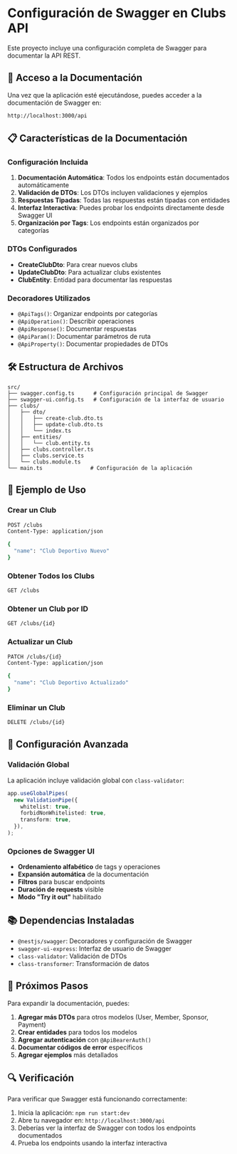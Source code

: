 # Configuración de Swagger en Clubs API

Este proyecto incluye una configuración completa de Swagger para documentar la API REST.

## 🚀 Acceso a la Documentación

Una vez que la aplicación esté ejecutándose, puedes acceder a la documentación de Swagger en:

```
http://localhost:3000/api
```

## 📋 Características de la Documentación

### Configuración Incluida

1. **Documentación Automática**: Todos los endpoints están documentados automáticamente
2. **Validación de DTOs**: Los DTOs incluyen validaciones y ejemplos
3. **Respuestas Tipadas**: Todas las respuestas están tipadas con entidades
4. **Interfaz Interactiva**: Puedes probar los endpoints directamente desde Swagger UI
5. **Organización por Tags**: Los endpoints están organizados por categorías

### DTOs Configurados

- **CreateClubDto**: Para crear nuevos clubs
- **UpdateClubDto**: Para actualizar clubs existentes
- **ClubEntity**: Entidad para documentar las respuestas

### Decoradores Utilizados

- `@ApiTags()`: Organizar endpoints por categorías
- `@ApiOperation()`: Describir operaciones
- `@ApiResponse()`: Documentar respuestas
- `@ApiParam()`: Documentar parámetros de ruta
- `@ApiProperty()`: Documentar propiedades de DTOs

## 🛠️ Estructura de Archivos

```
src/
├── swagger.config.ts      # Configuración principal de Swagger
├── swagger-ui.config.ts   # Configuración de la interfaz de usuario
├── clubs/
│   ├── dto/
│   │   ├── create-club.dto.ts
│   │   ├── update-club.dto.ts
│   │   └── index.ts
│   ├── entities/
│   │   └── club.entity.ts
│   ├── clubs.controller.ts
│   ├── clubs.service.ts
│   └── clubs.module.ts
└── main.ts               # Configuración de la aplicación
```

## 📝 Ejemplo de Uso

### Crear un Club

```bash
POST /clubs
Content-Type: application/json

{
  "name": "Club Deportivo Nuevo"
}
```

### Obtener Todos los Clubs

```bash
GET /clubs
```

### Obtener un Club por ID

```bash
GET /clubs/{id}
```

### Actualizar un Club

```bash
PATCH /clubs/{id}
Content-Type: application/json

{
  "name": "Club Deportivo Actualizado"
}
```

### Eliminar un Club

```bash
DELETE /clubs/{id}
```

## 🔧 Configuración Avanzada

### Validación Global

La aplicación incluye validación global con `class-validator`:

```typescript
app.useGlobalPipes(
  new ValidationPipe({
    whitelist: true,
    forbidNonWhitelisted: true,
    transform: true,
  }),
);
```

### Opciones de Swagger UI

- **Ordenamiento alfabético** de tags y operaciones
- **Expansión automática** de la documentación
- **Filtros** para buscar endpoints
- **Duración de requests** visible
- **Modo "Try it out"** habilitado

## 📚 Dependencias Instaladas

- `@nestjs/swagger`: Decoradores y configuración de Swagger
- `swagger-ui-express`: Interfaz de usuario de Swagger
- `class-validator`: Validación de DTOs
- `class-transformer`: Transformación de datos

## 🎯 Próximos Pasos

Para expandir la documentación, puedes:

1. **Agregar más DTOs** para otros modelos (User, Member, Sponsor, Payment)
2. **Crear entidades** para todos los modelos
3. **Agregar autenticación** con `@ApiBearerAuth()`
4. **Documentar códigos de error** específicos
5. **Agregar ejemplos** más detallados

## 🔍 Verificación

Para verificar que Swagger está funcionando correctamente:

1. Inicia la aplicación: `npm run start:dev`
2. Abre tu navegador en: `http://localhost:3000/api`
3. Deberías ver la interfaz de Swagger con todos los endpoints documentados
4. Prueba los endpoints usando la interfaz interactiva
